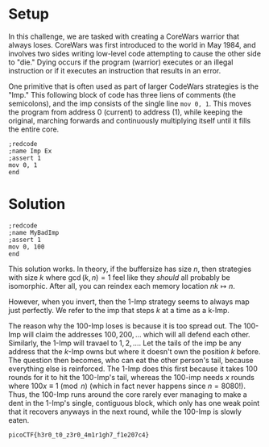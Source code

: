 # Setup 
In this challenge, we are tasked with creating a CoreWars warrior that always loses. CoreWars was first introduced to the world in May 1984, and involves two sides writing low-level code attempting to cause the other side to "die." Dying occurs if the program (warrior) executes or an illegal instruction or if it executes an instruction that results in an error.

One primitive that is often used as part of larger CodeWars strategies is the "Imp." This following block of code has three liens of comments (the semicolons), and the imp consists of the single line `mov 0, 1`. This moves the program from address 0 (current) to address (1), while keeping the original, marching forwards and continuously multiplying itself until it fills the entire core. 

```
;redcode
;name Imp Ex
;assert 1
mov 0, 1
end
```

# Solution
```
;redcode
;name MyBadImp
;assert 1
mov 0, 100
end
``` 

This solution works. In theory, if the buffersize has size $n$, then strategies with size $k$ where $\gcd(k,n) = 1$ feel like they *should* all probably be isomorphic. After all, you can reindex each memory location $nk \mapsto n$.

However, when  you invert, then the 1-Imp strategy seems to always map just perfectly. We refer to the imp that steps $k$ at a time as a k-Imp.

The reason why the 100-Imp loses is because it is too spread out. The 100-Imp will claim the addresses $100, 200,\ldots$ which will all defend each other. Similarly, the 1-Imp will travael to $1,2,\ldots$. Let the tails of the imp be any address that the $k$-Imp owns but where it doesn't own the position $k$ before. The question then becomes, who can eat the other person's tail, because everything else is reinforced. The 1-Imp does this first because it takes 100 rounds for it to hit the 100-Imp's tail, whereas the 100-imp needs $x$ rounds where $100x \equiv 1 \pmod{n}$ (which in fact never happens since $n=8080$!). Thus, the 100-Imp runs around the core rarely ever managing to make a dent in the 1-Imp's single, contiguous block, which only has one weak point that it recovers anyways in the next round, while the 100-Imp is slowly eaten.

```
picoCTF{h3r0_t0_z3r0_4m1r1gh7_f1e207c4}
```